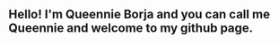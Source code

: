 **Hello! I'm Queennie Borja and you can call me Queennie and welcome to my github page.**
-------------------------------------------------------------------------------------------

